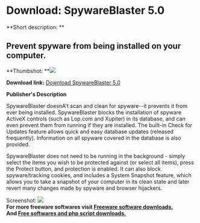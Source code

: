 # Download: SpywareBlaster 5.0

**Short description: **

## Prevent spyware from being installed on your computer.

  
**Thumbshot: **![](http://www.freewarefiles.com/screenshot/spywareblaster_md.gif)   
  
**Download link:** [Download SpywareBlaster 5.0](http://freesoftwares.boysofts.com/SpywareBlaster_program_9151.html)  
  

**Publisher's Description**  
  

SpywareBlaster doesnA't scan and clean for spyware--it prevents it from ever
being installed. SpywareBlaster blocks the installation of spyware ActiveX
controls (such as Lop.com and Xupiter) in its database, and can even prevent
them from running if they are installed. The built-in Check for Updates
feature allows quick and easy database updates (released frequently).
Information on all spyware covered in the database is also provided.

SpywareBlaster does not need to be running in the background - simply select
the items you wish to be protected against (or select all items), press the
Protect button, and protection is enabled. It can also block spyware/tracking
cookies, and includes a System Snapshot feature, which allows you to take a
snapshot of your computer in its clean state and later revert many changes
made by spyware and browser hijackers.

  
  
Screenshot: ![](http://www.freewarefiles.com/screenshot/spywareblaster.gif)  
**For more freeware softwares visit [Freeware software downloads.](http://freesoftwares.boysofts.com/)**   
**And [Free softwares and php script downloads.](http://www.boysofts.com/)**

